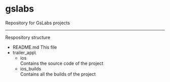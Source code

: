 gslabs
======

Repository for GsLabs projects

------------------------------------------

Respository structure
 - README.md
  This file
 - trailer_app\
   - ios\
    Contains the source code of the project
   - ios_builds\
    Contains all the builds of the project
